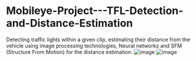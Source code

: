 # Mobileye-Project---TFL-Detection-and-Distance-Estimation
Detecting traffic lights within a given clip, estimating their distance from the vehicle using image processing technologies, Neural networks and SFM (Structure From Motion) for the distance estimation.
![image](https://user-images.githubusercontent.com/45630158/136716633-45d25736-dc37-4390-b0ac-033138ba7c1b.png)
![image](https://user-images.githubusercontent.com/45630158/219943735-34e90ecd-2ad7-4a54-b456-10fad10233b1.png)

